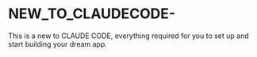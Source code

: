 # NEW_TO_CLAUDECODE-
This is a new to CLAUDE CODE, everything required for you to set up and start building your dream app.
